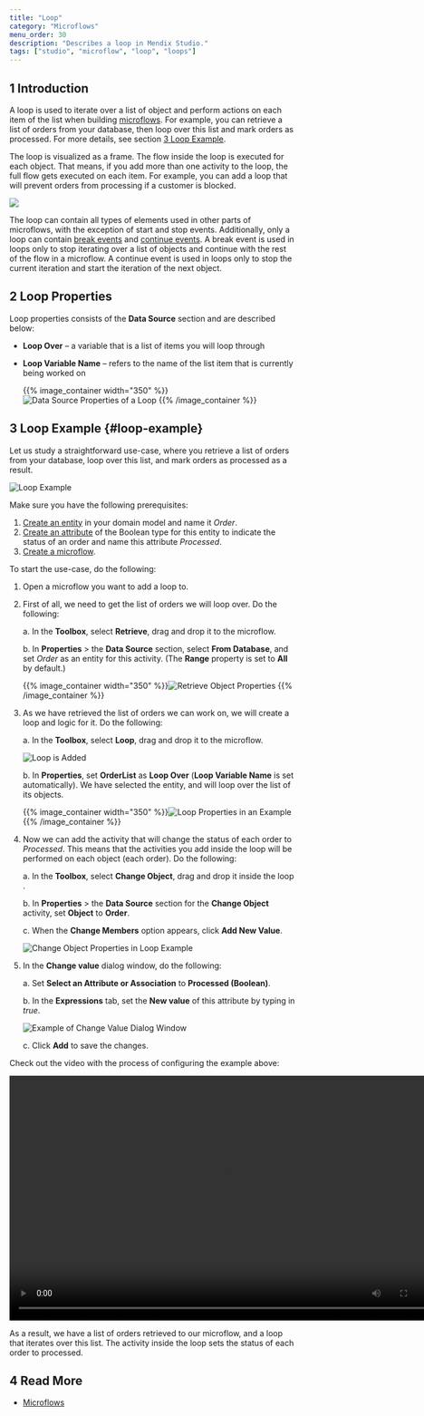 ```yaml
---
title: "Loop"
category: "Microflows"
menu_order: 30
description: "Describes a loop in Mendix Studio."
tags: ["studio", "microflow", "loop", "loops"]
---
```


## 1 Introduction 

A loop is used to iterate over a list of object and perform actions on each item of the list when building [microflows](microflows). For example, you can retrieve a list of orders from your database, then loop over this list and mark orders as processed. For more details, see section [3 Loop Example](#loop-example).

The loop is visualized as a frame. The flow inside the loop is executed for each object. That means, if you add more than one activity to the loop, the full flow gets executed on each item. For example, you can add a loop that will prevent orders from processing if a customer is blocked. 

![](attachments/microflows-loop/loop.png)

The loop can contain all types of elements used in other parts of microflows, with the exception of start and stop events. Additionally, only a loop can contain [break events](/refguide7/break-event) and [continue events](/refguide7/continue-event). A break event is used in loops only to stop iterating over a list of objects and continue with the rest of the flow in a microflow. A continue event is used in loops only to stop the current iteration and start the iteration of the next object.

## 2 Loop Properties

Loop properties consists of the **Data Source** section and are described below:

* **Loop Over** – a variable that is a list of items you will loop through

*  **Loop Variable Name** – refers to the name of the list item that is currently being worked on

	{{% image_container width="350" %}}![Data Source Properties of a Loop](attachments/microflows-loop/loop-properties.png)
	{{% /image_container %}}

## 3 Loop Example {#loop-example}

Let us study a straightforward use-case, where you retrieve a list of orders from your database, loop over this list, and mark orders as processed as a result. 

![Loop Example](attachments/microflows-loop/loop-example.png)

Make sure you have the following prerequisites:

1. [Create an entity](domain-models#adding-new-entities) in your domain model and name it *Order*.
2. [Create an attribute](domain-models#adding-new-attributes) of the Boolean type for this entity to indicate the status of an order and name this attribute *Processed*.
3. [Create a microflow](microflows#creating-new-microflow).

To start the use-case, do the following:

1. Open a microflow you want to add a loop to.

2. First of all, we need to get the list of orders we will loop over. Do the following: <br />

    a. In the **Toolbox**, select **Retrieve**, drag and drop it to the microflow. <br />

    b. In **Properties** > the **Data Source** section, select **From Database**, and set *Order* as an entity for this activity. (The **Range** property is set to **All** by default.)<br />

    {{% image_container width="350" %}}![Retrieve Object Properties](attachments/microflows-loop/retrieve-properties.png)
    {{% /image_container %}}

3. As we have retrieved the list of orders we can work on, we will create a loop and logic for it. Do the following: <br />

    a. In the **Toolbox**, select **Loop**, drag and drop it to the microflow. <br />

    ![Loop is Added](attachments/microflows-loop/loop-added.png)<br />

    b. In **Properties**, set **OrderList** as **Loop Over** (**Loop Variable Name** is set automatically). We have selected the entity, and will loop over the list of its objects. <br />

    {{% image_container width="350" %}}![Loop Properties in an Example](attachments/microflows-loop/loop-properties-in-example.png)
     {{% /image_container %}}

4. Now we can add the activity that will change the status of each order to *Processed*. This means that the activities you add inside the loop will be performed on each object (each order). Do the following:<br />

    a. In the **Toolbox**, select **Change Object**, drag and drop it inside the loop .<br />

    b. In **Properties** > the **Data Source** section for the **Change Object** activity, set **Object** to **Order**.<br/>

    c. When the **Change Members** option appears, click **Add New Value**.<br />

    ![Change Object Properties in Loop Example](attachments/microflows-loop/change-object-properties.png)

5. In the **Change value** dialog window, do the following:<br />

    a. Set **Select an Attribute or Association** to **Processed (Boolean)**.<br />

    b. In the **Expressions** tab, set the **New value** of this attribute by typing in *true*. <br />

    ![Example of Change Value Dialog Window](attachments/microflows-loop/change-value-dialogue-example.png)

    c. Click **Add** to save the changes. 

Check out the video with the process of configuring the example above:

<video width="768" height="432" controls src="attachments/microflows-loop/loop-example-video.mp4">VIDEO</video>

As a result, we have a list of orders retrieved to our microflow, and a loop that iterates over this list. The activity inside the loop sets the status of each order to processed. 

## 4 Read More

* [Microflows](microflows)
